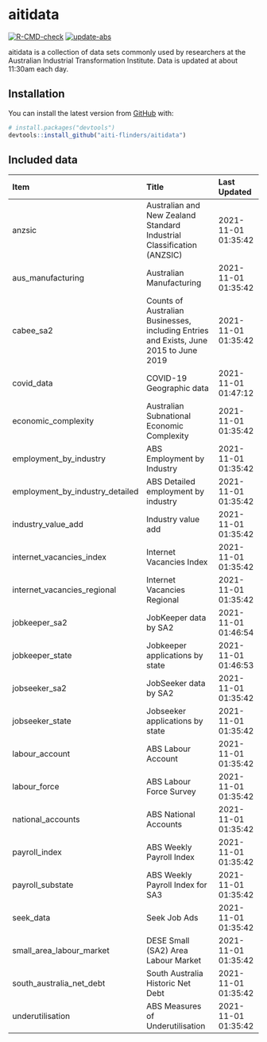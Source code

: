 
<!-- README.md is generated from README.Rmd. Please edit that file -->

# aitidata

<!-- badges: start -->

[![R-CMD-check](https://github.com/aiti-flinders/aitidata/actions/workflows/R-CMD-check.yaml/badge.svg)](https://github.com/aiti-flinders/aitidata/actions/workflows/R-CMD-check.yaml)
[![update-abs](https://github.com/aiti-flinders/aitidata/workflows/update-abs/badge.svg)](https://github.com/aiti-flinders/aitidata/actions)
<!-- badges: end -->

aitidata is a collection of data sets commonly used by researchers at
the Australian Industrial Transformation Institute. Data is updated at
about 11:30am each day.

## Installation

You can install the latest version from [GitHub](https://github.com/)
with:

``` r
# install.packages("devtools")
devtools::install_github("aiti-flinders/aitidata")
```

## Included data

| Item                               | Title                                                                                 | Last Updated        |
| :--------------------------------- | :------------------------------------------------------------------------------------ | :------------------ |
| anzsic                             | Australian and New Zealand Standard Industrial Classification (ANZSIC)                | 2021-11-01 01:35:42 |
| aus\_manufacturing                 | Australian Manufacturing                                                              | 2021-11-01 01:35:42 |
| cabee\_sa2                         | Counts of Australian Businesses, including Entries and Exists, June 2015 to June 2019 | 2021-11-01 01:35:42 |
| covid\_data                        | COVID-19 Geographic data                                                              | 2021-11-01 01:47:12 |
| economic\_complexity               | Australian Subnational Economic Complexity                                            | 2021-11-01 01:35:42 |
| employment\_by\_industry           | ABS Employment by Industry                                                            | 2021-11-01 01:35:42 |
| employment\_by\_industry\_detailed | ABS Detailed employment by industry                                                   | 2021-11-01 01:35:42 |
| industry\_value\_add               | Industry value add                                                                    | 2021-11-01 01:35:42 |
| internet\_vacancies\_index         | Internet Vacancies Index                                                              | 2021-11-01 01:35:42 |
| internet\_vacancies\_regional      | Internet Vacancies Regional                                                           | 2021-11-01 01:35:42 |
| jobkeeper\_sa2                     | JobKeeper data by SA2                                                                 | 2021-11-01 01:46:54 |
| jobkeeper\_state                   | Jobkeeper applications by state                                                       | 2021-11-01 01:46:53 |
| jobseeker\_sa2                     | JobSeeker data by SA2                                                                 | 2021-11-01 01:35:42 |
| jobseeker\_state                   | Jobseeker applications by state                                                       | 2021-11-01 01:35:42 |
| labour\_account                    | ABS Labour Account                                                                    | 2021-11-01 01:35:42 |
| labour\_force                      | ABS Labour Force Survey                                                               | 2021-11-01 01:35:42 |
| national\_accounts                 | ABS National Accounts                                                                 | 2021-11-01 01:35:42 |
| payroll\_index                     | ABS Weekly Payroll Index                                                              | 2021-11-01 01:35:42 |
| payroll\_substate                  | ABS Weekly Payroll Index for SA3                                                      | 2021-11-01 01:35:42 |
| seek\_data                         | Seek Job Ads                                                                          | 2021-11-01 01:35:42 |
| small\_area\_labour\_market        | DESE Small (SA2) Area Labour Market                                                   | 2021-11-01 01:35:42 |
| south\_australia\_net\_debt        | South Australia Historic Net Debt                                                     | 2021-11-01 01:35:42 |
| underutilisation                   | ABS Measures of Underutilisation                                                      | 2021-11-01 01:35:42 |
